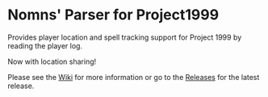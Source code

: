 # Nomns' Parser for Project1999


Provides player location and spell tracking support for Project 1999 by reading the player log.

Now with location sharing!

Please see the [Wiki](https://github.com/nomns/nparse/wiki) for more information or go to the [Releases](https://github.com/rm-you/nparse/releases) for the latest release.